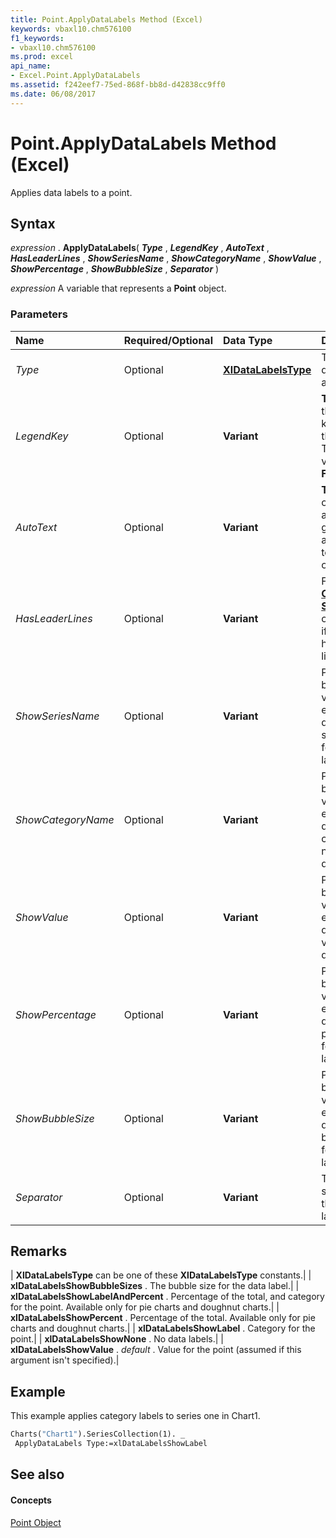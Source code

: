 ```yaml
---
title: Point.ApplyDataLabels Method (Excel)
keywords: vbaxl10.chm576100
f1_keywords:
- vbaxl10.chm576100
ms.prod: excel
api_name:
- Excel.Point.ApplyDataLabels
ms.assetid: f242eef7-75ed-868f-bb8d-d42838cc9ff0
ms.date: 06/08/2017
---
```



# Point.ApplyDataLabels Method (Excel)

Applies data labels to a point.


## Syntax

 _expression_ . **ApplyDataLabels**( **_Type_** , **_LegendKey_** , **_AutoText_** , **_HasLeaderLines_** , **_ShowSeriesName_** , **_ShowCategoryName_** , **_ShowValue_** , **_ShowPercentage_** , **_ShowBubbleSize_** , **_Separator_** )

 _expression_ A variable that represents a **Point** object.


### Parameters



|**Name**|**Required/Optional**|**Data Type**|**Description**|
|:-----|:-----|:-----|:-----|
| _Type_|Optional| **[XlDataLabelsType](Excel.XlDataLabelsType.md)**|The type of data label to apply.|
| _LegendKey_|Optional| **Variant**| **True** to show the legend key next to the point. The default value is **False** .|
| _AutoText_|Optional| **Variant**| **True** if the object automatically generates appropriate text based on content.|
| _HasLeaderLines_|Optional| **Variant**|For the  **[Chart](Excel.Chart(object).md)** and **[Series](Excel.Series(objec).md)** objects, **True** if the series has leader lines.|
| _ShowSeriesName_|Optional| **Variant**|Pass a boolean value to enable or disable the series name for the data label.|
| _ShowCategoryName_|Optional| **Variant**|Pass a boolean value to enable or disable the category name for the data label.|
| _ShowValue_|Optional| **Variant**|Pass a boolean value to enable or disable the value for the data label.|
| _ShowPercentage_|Optional| **Variant**|Pass a boolean value to enable or disable the percentage for the data label.|
| _ShowBubbleSize_|Optional| **Variant**|Pass a boolean value to enable or disable the bubble size for the data label.|
| _Separator_|Optional| **Variant**|The separator for the data label.|

## Remarks





| **XlDataLabelsType** can be one of these **XlDataLabelsType** constants.|
| **xlDataLabelsShowBubbleSizes** . The bubble size for the data label.|
| **xlDataLabelsShowLabelAndPercent** . Percentage of the total, and category for the point. Available only for pie charts and doughnut charts.|
| **xlDataLabelsShowPercent** . Percentage of the total. Available only for pie charts and doughnut charts.|
| **xlDataLabelsShowLabel** . Category for the point.|
| **xlDataLabelsShowNone** . No data labels.|
| **xlDataLabelsShowValue** . _default_ . Value for the point (assumed if this argument isn't specified).|

## Example

This example applies category labels to series one in Chart1.


```vb
Charts("Chart1").SeriesCollection(1). _ 
 ApplyDataLabels Type:=xlDataLabelsShowLabel
```


## See also


#### Concepts


[Point Object](Excel.Point(objec).md)

